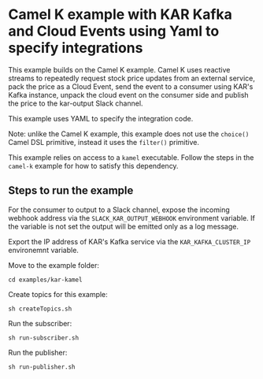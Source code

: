 # Camel K example with KAR Kafka and Cloud Events using Yaml to specify integrations

This example builds on the Camel K example. Camel K uses reactive streams to repeatedly request stock price updates from an external service, pack the price as a Cloud Event, send the event to a consumer using KAR's Kafka instance, unpack the cloud event on the consumer side and publish the price to the kar-output Slack channel.

This example uses YAML to specify the integration code.

Note: unlike the Camel K example, this example does not use the `choice()` Camel DSL primitive, instead it uses the `filter()` primitive.

This example relies on access to a `kamel` executable. Follow the steps in the `camel-k` example for how to satisfy this dependency.

## Steps to run the example

For the consumer to output to a Slack channel, expose the incoming webhook address via the `SLACK_KAR_OUTPUT_WEBHOOK` environment variable. If the variable is not set the output will be emitted only as a log message.

Export the IP address of KAR's Kafka service via the `KAR_KAFKA_CLUSTER_IP` environemnt variable.

Move to the example folder:

```
cd examples/kar-kamel
```

Create topics for this example:

```
sh createTopics.sh
```

Run the subscriber:
```
sh run-subscriber.sh
```

Run the publisher:
```
sh run-publisher.sh
```
